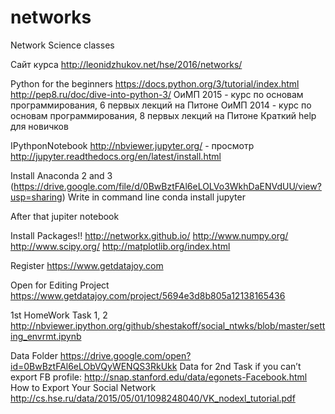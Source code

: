 # networks
Network Science classes

Сайт курса
http://leonidzhukov.net/hse/2016/networks/

Python for the beginners
https://docs.python.org/3/tutorial/index.html
http://pep8.ru/doc/dive-into-python-3/
ОиМП 2015 - курс по основам программирования, 6 первых лекций на Питоне
ОиМП 2014 - курс по основам программирования, 8 первых лекций на Питоне
Краткий help для новичков

IPythponNotebook
http://nbviewer.jupyter.org/ - просмотр
http://jupyter.readthedocs.org/en/latest/install.html

Install Anaconda 2 and 3 (https://drive.google.com/file/d/0BwBztFAl6eLOLVo3WkhDaENVdUU/view?usp=sharing)
Write in command line
conda install jupyter

After that
jupiter notebook

Install Packages!!
http://networkx.github.io/
http://www.numpy.org/
http://www.scipy.org/
http://matplotlib.org/index.html

Register
https://www.getdatajoy.com

Open for Editing Project
https://www.getdatajoy.com/project/5694e3d8b805a12138165436

1st HomeWork Task 1, 2
http://nbviewer.ipython.org/github/shestakoff/social_ntwks/blob/master/setting_envrmt.ipynb

Data Folder
https://drive.google.com/open?id=0BwBztFAl6eLObVQyWENQS3RkUkk
Data for 2nd Task if you can’t export FB profile:
http://snap.stanford.edu/data/egonets-Facebook.html
How to Export Your Social Network
http://cs.hse.ru/data/2015/05/01/1098248040/VK_nodexl_tutorial.pdf
